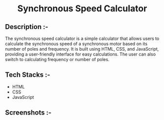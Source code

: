 # <p align="center">Synchronous Speed Calculator</p>

## Description :-

The synchronous speed calculator is a simple calculator that allows users to calculate the synchronous speed of a synchronous motor based on its number of poles and frequency. It is built using HTML, CSS, and JavaScript, providing a user-friendly interface for easy calculations. The user can also switch to calculating frequency or number of poles.

## Tech Stacks :-

- HTML
- CSS
- JavaScript

## Screenshots :-


